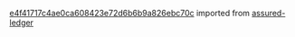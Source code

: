 [e4f41717c4ae0ca608423e72d6b6b9a826ebc70c](https://github.com/insolar/assured-ledger/commit/e4f41717c4ae0ca608423e72d6b6b9a826ebc70c) imported from [assured-ledger](https://github.com/insolar/assured-ledger)
